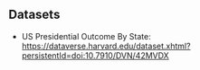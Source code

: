 ## Datasets

- US Presidential Outcome By State: https://dataverse.harvard.edu/dataset.xhtml?persistentId=doi:10.7910/DVN/42MVDX
